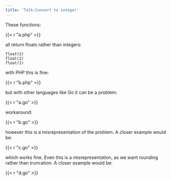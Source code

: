```yaml
---
title: 'Talk:Convert to integer'
---
```


These functions:

{{< r "a.php" >}}

all return floats rather than integers:

~~~
float(2)
float(2)
float(1)
~~~

with PHP this is fine:

{{< r "b.php" >}}

but with other languages like Go it can be a problem:

{{< r "a.go" >}}

workaround:

{{< r "b.go" >}}

however this is a misrepresentation of the problem. A closer example would be:

{{< r "c.go" >}}

which works fine. Even this is a misrepresentation, as we want rounding rather
than truncation. A closer example would be:

{{< r "d.go" >}}
